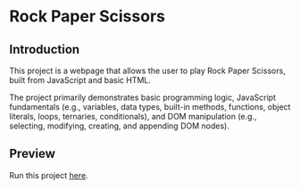 # Rock Paper Scissors

## Introduction

This project is a webpage that allows the user to play Rock Paper Scissors, built from JavaScript and basic HTML.

The project primarily demonstrates basic programming logic, JavaScript fundamentals (e.g., variables, data types, built-in methods, functions, object literals, loops, ternaries, conditionals), and DOM manipulation (e.g., selecting, modifying, creating, and appending DOM nodes).

## Preview

Run this project [here](https://xsherryhe.github.io/rock-paper-scissors/).
